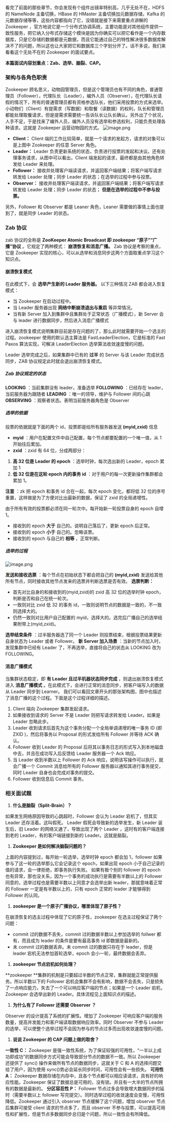 看完了前面的那些章节，你会发现有个组件出镜率特别高，几乎无处不在，HDFS 的 NameNode 主备切换，HBase 的 HMaster
主备切换加元数据存储，Kafka 的元数据存储等等，这些内容都指向了它，没错就是接下来需要重点讲解的 Zookeeper
，官方地说它是一个分布式协调系统，主要功能是对其他组件提供一致性服务，把它纳入分布式存储这个模块是因为你确实可以把它看作是一个内存数据库，只是它存储的数据都是元数据，而且它能通过自己的特性解决很多数据库解决不了的问题，所以这也让大家把它和数据库三个字划分开了。话不多说，我们来看看这个无处不在的
Zookeeper 的面试要点。

**本篇面试内容划重点：Zab、选举、脑裂、CAP。**

### 架构与各角色职责

Zookeeper
顾名思义，动物园管理员，但是这个管理员也有不同的角色，普通管理员（Follower），代理队长（Leader），编外人员（Observer），在代理队长请假的情况下，所有的普通管理员都有资格参选队长，他们采用投票的方式来选举。小动物们（Client）有提需求（写数据）和取餐（读数据）的权利，队长和管理员都能处理取餐请求，但是提需求需要统一告诉队长让队长确认。另外出了个状况，人手不足，于是找来了编外人员，编外人员没有选举和参选权利，只能负责处理各种请求。这就是
Zookeeper 运营动物园的方式。
![image.png](https://images.gitbook.cn/2020-06-11-070031.png)

  * **Client：** Client 端的工作比较简单，就是一个请求的发起方，请求的对象可以是上图中 Zookeeper 的任意 Server 角色。
  * **Leader：** Leader 负责更新系统的状态，负责进行投票的发起和决议。还有处理事务请求，从图中可以看出，Client 端发起的请求，最终都是由其他角色转发给 Leader 来处理。
  * **Follower：** 接收并处理客户端读请求，并返回客户端结果；将客户端写请求转发给 Leader 处理；同步 Leader 的状态；在选举的过程中参与投票。
  * **Observer：** 接收并处理客户端读请求，并返回客户端结果；将客户端写请求转发给 Leader 处理；同步 Leader 的状态； **但是在选举的过程中不参与投票。**

另外，Follower 和 Observer 都是 Leaner 角色，Leaner 需要做的事情上面也提到了，就是同步 Leader 的状态。

### Zab 协议

zab 协议的全称是 **ZooKeeper Atomic Broadcast 即 zookeeper “原子”“广播”协议** 。它规定了两种模式：
**崩溃恢复和消息广播。** Zab 协议是考察的重点，它是 Zookeeper 实现的核心，可以从选举和消息同步这两个方面取重点学习这个知识点。

#### 崩溃恢复模式

在此模式下，会 **选举产生新的 Leader 服务器。** 以下三种情况 ZAB 都会进入恢复模式：

  * 当 Zookeeper 在启动过程中。
  * 当 Leader 服务器出现 **网络中断崩溃退出与重启** 等异常情况。
  * 当有新 Server 加入到集群中且集群处于正常状态（广播模式），新 Server 会与 leader 进行数据同步，然后进入消息广播模式

进入崩溃恢复模式说明集群目前是存在问题的了，那么此时就需要开始一个选主的过程。zookeeper 使用的默认选主算法是
FastLeaderElection，它是标准的 Fast Paxos 算法实现，可解决 LeaderElection 选举算法收敛速度慢的问题。

Leader 选举完成之后，如果集群中已有的 **过半** 的 Server 与该 Leader 完成状态同步，ZAB 协议规定此时就会退出崩溃恢复模式。

##### **Zab 协议规定的状态**

**LOOKING** ：当前集群没有 leader，准备选举 **FOLLOWING** ：已经存在 leader，当前服务器为跟随者
**LEADING** ：唯一的领导，维护与 Follower 间的心跳 **OBSERVING** ：观察者状态。表明当前服务器角色是 Observer

##### **选举的依据**

投票的依据就是下面的两个 id，投票即是给所有服务器发送 **(myid,zxid)** 信息

  * **myid** ：用户在配置文件中自己配置，每个节点都要配置的一个唯一值，从 1 开始往后累加。
  * **zxid** ：zxid 有 64 位，分成两部分：

  1. **高 32 位是 Leader 的 epoch** ：选举时钟，每次选出新的 Leader，epoch 累加 1
  2. **低 32 位是在这轮 epoch 内的事务 id** ：对于用户的每一次更新操作集群都会累加 1。

**注意** ：zk 把 epoch 和事务 id 合在一起，每次 epoch 变化，都将低 32 位的序号重置，这样做是为了方便对比出最新的数据，保证了
zxid 的全局递增性。

由于所有有效的投票都必须在同一轮次中。每开始新一轮投票自身的 epoch 自增 1。

  * 接收到的 epoch **大于** 自己的。说明自己落后了，更新 epoch 后正常。
  * 接收到的 epoch **小于** 自己的。忽略该票。
  * 接收到的 epoch 与自己的 **相等** ，正常判断。

##### **选举的过程**

![image.png](https://images.gitbook.cn/2020-06-11-070032.png)

**发送和接收选票** ：每个节点在初始状态下都会把自己的 **(myid,zxid)**
发送给其他所有节点，同时接收其他节点发来的选票并判断选票是否有效。 **选票判断：**

  * 首先对比自身的和接收到的(myid,zxid)的 zxid 高 32 位的选举时钟 epoch，判断是否和自己在统一轮次。
  * 一致则对比 zxid 低 32 的事务 id，一致则说明节点的数据是一致的，不一致则选择大的。
  * 仍然一致则对比用户自己配置的 myid，选择大的。选完后广播自己的选举结果附带上(myid,zxid)。

**选举结束条件** ：过半服务器选了同一个 Leader 则投票结束，根据投票结果更新自身状态为 Leader 或者 Follower。 **新
Server 加入场景** ：当新的节点加入时，发现集群中已经有 Leader 了，不再选举，直接将自己的状态从 LOOKING 改为 FOLLOWING。

#### 消息广播模式

当集群状态稳定，即 **有 Leader 且过半机器状态同步完成** ，则退出崩溃恢复模式进入 **消息广播模式**
。在此模式下，会进行正常的消息同步，把客户端写入的数据从 Leader 同步到 Learner。
我们可以看回文章开头的那张架构图，图中也描述了消息广播的这个过程。下面是这个过程详细的描述。

  1. Client 端向 Zookeeper 集群发起请求。
  2. 如果接收到请求的 Server 不是 Leader 则把写请求转发给 Leader。如果是 Leader 忽略此步。
  3. Leader 收到请求后首先为这个事务分配一个全局单调递增的唯一事务 ID (即 ZXID )，然后将事务以 Proposal 的形式发给所有 Follower 并等待 ACK 确认。
  4. Follower 收到 Leader 的 Proposal 后将其以事务日志的形式写入到本地磁盘中去，并且在成功写入后反馈给 Leader 服务器一个 Ack 响应。
  5. 当 Leader 收到半数以上 Follower 的 Ack 响应，说明该写操作可以执行，就会广播一个 Commit 消息给所有的 Follower 服务器以通知其进行事务提交，同时 Leader 自身也会完成对事务的提交。
  6. Follower 收到信息后 Commit 事务。

### 相关面试题

  1. **什么是脑裂（Split-Brain）？**

如果发生网络原因导致的心跳超时，Follower 会认为 Leader 宕机了，但其实 Leader 还存活着。这叫假死。 Leader
假死会导致新的选举发生，新 Leader 诞生后，旧 Leader 的网络又通了，导致出现了两个 Leader ，这时有的客户端连接到老的
Leader，有的客户端链接到新的 Leader。这就是脑裂。

  1. **Zookeeper 是如何解决脑裂问题的？**

上面的内容提到过，每开始一轮选举，选举时钟 epoch 都会加 1，follower 如果参与了这一轮的选举那么它会记录这个 epoch，如果出现
epoch 小于自己记录的值的请求，会一律拒绝，即事务执行失败。 如果有极个别的 follower 的 epoch
也有异常，那也没关系，因为一个事务的成功执行是需要有半数以上的 Follower 同意的，选举过程也是需要半数以上同意才会选举出新
leader，那就意味着正常的 Follower 一定是有半数以上的，只有 epoch 正常的 leader 才能够得到 Follower 的认同。

  1. **zookeeper 是一个原子广播协议，哪里体现了原子性？**

在崩溃恢复的选主过程中体现了它的原子性，zookeeper 在选主过程保证了两个问题：

  * commit 过的数据不丢失，commit 过的数据半数以上参加选举的 follwer 都有，而且成为 leader 的条件是要有最高事务 id 即数据是最新的。
  * 未 commit 过的数据丢弃。未 commit 过的数据只存在于 leader，但是 leader 宕机无法参加首轮选举，epoch 会小一轮，最终数据会丢弃。

  1. **zookeeper 节点宕机如何处理？**

**zookeeper **集群的机制是只要超过半数的节点正常，集群就能正常提供服务。所以半数以下的 Follower
宕机会集群不会有影响，数据不会丢失，只是损失了一点响应能力，失去了一个可以响应客户端的节点；如果是一个 Leader 宕机，Zookeeper 会选举出新的
Leader。具体流程见上面知识点的描述。

  1. **为什么有了 Follower 还需要 Observer ？**

Observer 的设计提高了系统的扩展性。增加了 Zookeeper 可响应客户端的服务数量，提高并发能力和客户端读取数据响应效率。同时 Observer
不参与 Leader 的选举，可以使整个选举过程不会因为参与的节点过多而出现收敛速度慢的问题。

  1. **说说 Zookeeper 的 CAP 问题上做的取舍？**

**一致性 C：** Zookeeper 是强一致性系统，为了保证较强的可用性，“一半以上成功即成功”的数据同步方式可能会导致部分节点的数据不一致。所以
Zookeeper 还提供了 sync() 操作来做所有节点的数据同步，这就关于 C 和 A 的选择问题交给了用户，因为使用
sync()势必会延长同步时间，可用性会有一些损失。 **可用性 A：** Zookeeper
数据存储在内存中，且各个节点都可以相应读请求，具有好的响应性能。Zookeeper 保证了数据总是可用的，没有锁。并且有一大半的节点所拥有的数据是最新的。
**分区容忍性 P：** Follower 节点过多会导致增大数据同步的延时（需要半数以上 follower
写完提交）。同时选举过程的收敛速度会变慢，可用性降低。Zookeeper 通过引入 observer 节点缓解了这个问题，增加 observer
节点后集群可接受 client 请求的节点多了，而且 observer
不参与投票，可以提高可用性和扩展性，但是节点多数据同步总归是个问题，所以一致性会有所降低。

